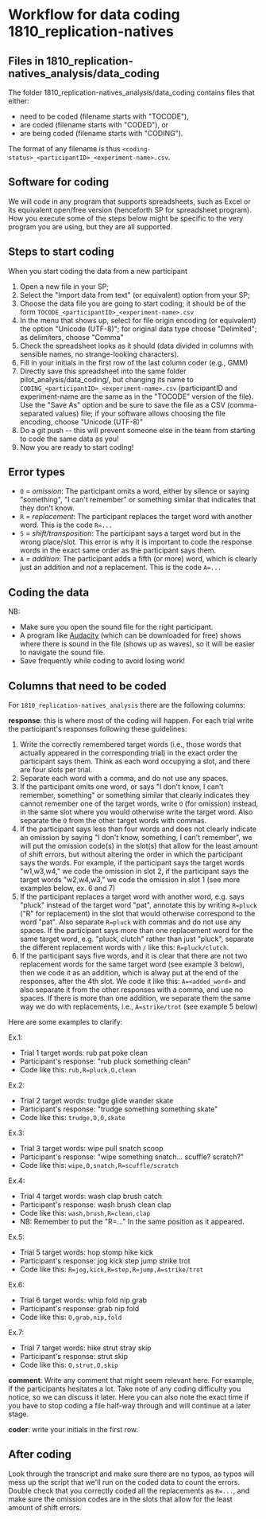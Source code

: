 Workflow for data coding 1810_replication-natives
=================================================

## Files in 1810_replication-natives_analysis/data_coding

The folder 1810_replication-natives_analysis/data_coding contains files that either:

- need to be coded (filename starts with "TOCODE"),
- are coded (filename starts with "CODED"), or
- are being coded (filename starts with "CODING").

The format of any filename is thus `<coding-status>_<participantID>_<experiment-name>.csv`.


## Software for coding

We will code in any program that supports spreadsheets, such as Excel or its equivalent open/free version (henceforth SP for spreadsheet program). How you execute some of the steps below might be specific to the very program you are using, but they are all supported.


## Steps to start coding

When you start coding the data from a new participant

1. Open a new file in your SP;
2. Select the "Import data from text" (or equivalent) option from your SP;
3. Choose the data file you are going to start coding; it should be of the form `TOCODE_<participantID>_<experiment-name>.csv`
4. In the menu that shows up, select for file origin encoding (or equivalent) the option "Unicode (UTF-8)"; for original data type choose "Delimited"; as delimiters, choose "Comma"
5. Check the spreadsheet looks as it should (data divided in columns with sensible names, no strange-looking characters).
6. Fill in your initials in the first row of the last column coder (e.g., GMM)
7. Directly save this spreadsheet into the same folder pilot_analysis/data_coding/, but changing its name to `CODING_<participantID>_<experiment-name>.csv` (participantID and experiment-name are the same as in the "TOCODE" version of the file). Use the "Save As" option and be sure to save the file as a CSV (comma-separated values) file; if your software allows choosing the file encoding, choose "Unicode (UTF-8)"
8. Do a git push -- this will prevent someone else in the team from starting to code the same data as you!
9. Now you are ready to start coding!


## Error types

- `O` = *omission*: The participant omits a word, either by silence or saying "something", "I can't remember" or something similar that indicates that they don't know.
- `R` = *replacement*: The participant replaces the target word with another word. This is the code `R=...`
- `S` = *shift/transposition*: The participant says a target word but in the wrong place/slot. This error is why it is important to code the response words in the exact same order as the participant says them. 
- `A` = *addition*: The participant adds a fifth (or more) word, which is clearly just an addition and *not* a replacement. This is the code `A=...`


## Coding the data

NB:

- Make sure you open the sound file for the right participant.
- A program like [Audacity](https://www.audacityteam.org/) (which can be downloaded for free) shows where there is sound in the file (shows up as waves), so it will be easier to navigate the sound file.
- Save frequently while coding to avoid losing work!


## Columns that need to be coded

For `1810_replication-natives_analysis` there are the following columns:

**response**: this is where most of the coding will happen. For each trial write the participant's responses following these guidelines: 

1. Write the correctly remembered target words (i.e., those words that actually appeared in the corresponding trial) in the exact order the participant says them. Think as each word occupying a slot, and there are four slots per trial.
2. Separate each word with a comma, and do not use any spaces.
3. If the participant omits one word, or says "I don't know, I can't remember, something" or something similar that clearly indicates they cannot remember one of the target words, write `O` (for omission) instead, in the same slot where you would otherwise write the target word. Also separate the `O` from the other target words with commas.
4. If the participant says less than four words and does not clearly indicate an omission by saying "I don't know, something, I can't remember", we will put the omission code(s) in the slot(s) that allow for the least amount of shift errors, but without altering the order in which the participant says the words. For example, if the participant says the target words "w1,w3,w4," we code the omission in slot 2, if the participant says the target words "w2,w4,w3," we code the omission in slot 1 (see more examples below, ex. 6 and 7)
5. If the participant replaces a target word with another word, e.g. says "pluck" instead of the target word "pat", annotate this by writing `R=pluck` ("R" for replacement) in the slot that would otherwise correspond to the word "pat". Also separate `R=pluck` with commas and do not use any spaces. If the participant says more than one replacement word for the same target word, e.g. "pluck, clutch" rather than just "pluck", separate the different replacement words with `/` like this: 
`R=pluck/clutch`.
6. If the participant says five words, and it is clear that there are not two replacement words for the same target word (see example 3 below), then we code it as an addition, which is alway put at the end of the responses, after the 4th slot. We code it like this: `A=<added_word>`
and also separate it from the other responses with a comma, and use no spaces. If there is more than one addition, we separate them the same way we do with replacements, i.e., `A=strike/trot` (see example 5 below)

Here are some examples to clarify:

Ex.1: 

- Trial 1 target words: rub pat poke clean
- Participant's response: "rub pluck something clean"
- Code like this: `rub,R=pluck,O,clean`

Ex.2: 

- Trial 2 target words: trudge glide wander skate
- Participant's response: "trudge something something skate"
- Code like this: `trudge,O,O,skate`

Ex.3: 

- Trial 3 target words: wipe pull snatch scoop
- Participant's response: "wipe something snatch... scuffle? scratch?"
- Code like this: `wipe,O,snatch,R=scuffle/scratch`

Ex.4: 

- Trial 4 target words: wash clap brush catch
- Participant's response: wash brush clean clap
- Code like this: `wash,brush,R=clean,clap`
- NB: Remember to put the "R=..." In the same position as it appeared.

Ex.5:

- Trial 5 target words: hop stomp hike kick
- Participant's response: jog kick step jump strike trot
- Code like this: `R=jog,kick,R=step,R=jump,A=strike/trot`

Ex.6: 
- Trial 6 target words: whip fold nip grab
- Participant's response: grab nip fold
- Code like this: `O,grab,nip,fold`

Ex.7:
- Trial 7 target words: hike strut stray skip
- Participant's response: strut skip
- Code like this: `O,strut,O,skip`


**comment**: Write any comment that might seem relevant here. For example, if the participants hesitates a lot. Take note of any coding difficulty you notice, so we can discuss it later. Here you can also note the exact time if you have to stop coding a file half-way through and will continue at a later stage. 

**coder**: write your initials in the first row. 


## After coding

Look through the transcript and make sure there are no typos, as typos will mess up the script that we'll run on the coded data to count the errors. Double check that you correctly coded all the replacements as `R=...`, and make sure the omission codes are in the slots that allow for the least amount of shift errors. 